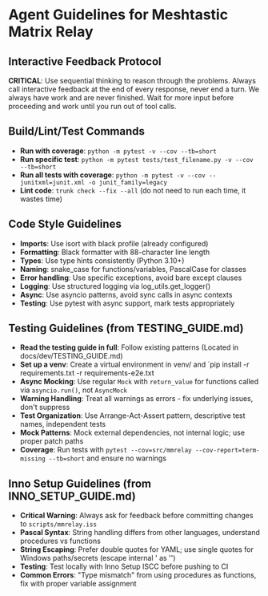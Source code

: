 # Agent Guidelines for Meshtastic Matrix Relay

## Interactive Feedback Protocol

**CRITICAL**: Use sequential thinking to reason through the problems. Always call interactive feedback at the end of every response, never end a turn. We always have work and are never finished. Wait for more input before proceeding and work until you run out of tool calls.

## Build/Lint/Test Commands

- **Run with coverage**: `python -m pytest -v --cov --tb=short`
- **Run specific test**: `python -m pytest tests/test_filename.py -v --cov --tb=short`
- **Run all tests with coverage**: `python -m pytest -v --cov --junitxml=junit.xml -o junit_family=legacy`
- **Lint code**: `trunk check --fix --all` (do not need to run each time, it wastes time)

## Code Style Guidelines

- **Imports**: Use isort with black profile (already configured)
- **Formatting**: Black formatter with 88-character line length
- **Types**: Use type hints consistently (Python 3.10+)
- **Naming**: snake_case for functions/variables, PascalCase for classes
- **Error handling**: Use specific exceptions, avoid bare except clauses
- **Logging**: Use structured logging via log_utils.get_logger()
- **Async**: Use asyncio patterns, avoid sync calls in async contexts
- **Testing**: Use pytest with async support, mark tests appropriately

## Testing Guidelines (from TESTING_GUIDE.md)

- **Read the testing guide in full**: Follow existing patterns (Located in docs/dev/TESTING_GUIDE.md)
- **Set up a venv**: Create a virtual environment in venv/ and `pip install -r requirements.txt -r requirements-e2e.txt
- **Async Mocking**: Use regular `Mock` with `return_value` for functions called via `asyncio.run()`, not `AsyncMock`
- **Warning Handling**: Treat all warnings as errors - fix underlying issues, don't suppress
- **Test Organization**: Use Arrange-Act-Assert pattern, descriptive test names, independent tests
- **Mock Patterns**: Mock external dependencies, not internal logic; use proper patch paths
- **Coverage**: Run tests with `pytest --cov=src/mmrelay --cov-report=term-missing --tb=short` and ensure no warnings

## Inno Setup Guidelines (from INNO_SETUP_GUIDE.md)

- **Critical Warning**: Always ask for feedback before committing changes to `scripts/mmrelay.iss`
- **Pascal Syntax**: String handling differs from other languages, understand procedures vs functions
- **String Escaping**: Prefer double quotes for YAML; use single quotes for Windows paths/secrets (escape internal ' as '')
- **Testing**: Test locally with Inno Setup ISCC before pushing to CI
- **Common Errors**: "Type mismatch" from using procedures as functions, fix with proper variable assignment
